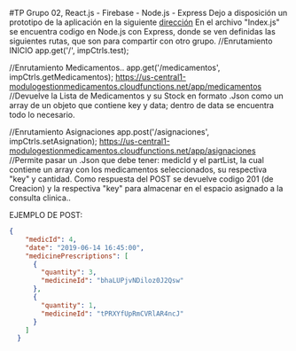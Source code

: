 #TP Grupo 02, React.js - Firebase - Node.js - Express
Dejo a disposición un prototipo de la aplicación en la siguiente [dirección](https://modulogestionmedicamentos.firebaseapp.com) En el archivo "Index.js" se encuentra codigo en Node.js con Express, donde se ven definidas las siguientes rutas, que son para compartir con otro grupo. //Enrutamiento INICIO app.get('/', impCtrls.test);

//Enrutamiento Medicamentos.. app.get('/medicamentos', impCtrls.getMedicamentos); https://us-central1-modulogestionmedicamentos.cloudfunctions.net/app/medicamentos //Devuelve la Lista de Medicamentos y su Stock en formato .Json como un array de un objeto que contiene key y data; dentro de data se encuentra todo lo necesario.

//Enrutamiento Asignaciones app.post('/asignaciones', impCtrls.setAsignation); https://us-central1-modulogestionmedicamentos.cloudfunctions.net/app/asignaciones //Permite pasar un .Json que debe tener: medicId y el partList, la cual contiene un array con los medicamentos seleccionados, su respectiva "key" y cantidad. Como respuesta del POST se devuelve codigo 201 (de Creacion) y la respectiva "key" para almacenar en el espacio asignado a la consulta clinica..

EJEMPLO DE POST: 
```json
{
    "medicId": 4,
    "date": "2019-06-14 16:45:00",
    "medicinePrescriptions": [
      {
        "quantity": 3,
        "medicineId": "bhaLUPjvNDiloz0J2Qsw"
      },
      {
        "quantity": 1,
        "medicineId": "tPRXYfUpRmCVRlAR4ncJ"
      }
    ]
  }
```
